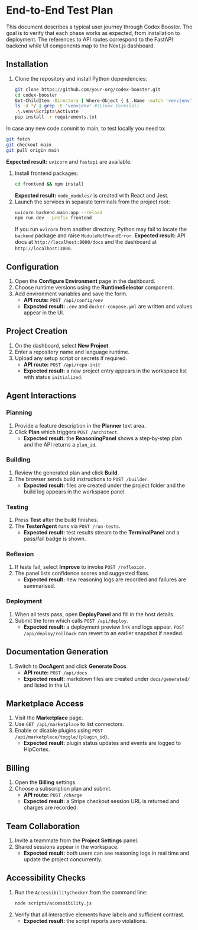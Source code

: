 # End-to-End Test Plan

This document describes a typical user journey through Codex Booster. The goal is to verify that each phase works as expected, from installation to deployment. The references to API routes correspond to the FastAPI backend while UI components map to the Next.js dashboard.

## Installation

1. Clone the repository and install Python dependencies:
   ```bash
   git clone https://github.com/your-org/codex-booster.git
   cd codex-booster
   Get-ChildItem -Directory | Where-Object { $_.Name -match 'venv|env' } #(powershell)
   ls -d */ | grep -E 'venv|env' #(Linux terminal)
   .\.venv\Scripts\Activate
   pip install -r requirements.txt
   ```
In case any new code commit to main, to test locally you need to:
   ```bash
   git fetch
   git checkout main
   git pull origin main
   ```
   **Expected result:** `uvicorn` and `fastapi` are available.
1. Install frontend packages:
   ```bash
   cd frontend && npm install
   ```
   **Expected result:** `node_modules/` is created with React and Jest.
2. Launch the services in separate terminals from the project root:
   ```bash
   uvicorn backend.main:app --reload
   npm run dev --prefix frontend
   ```
   If you run `uvicorn` from another directory, Python may fail to
   locate the `backend` package and raise `ModuleNotFoundError`.
   **Expected result:** API docs at `http://localhost:8000/docs` and the dashboard at `http://localhost:3000`.

## Configuration

1. Open the **Configure Environment** page in the dashboard.
2. Choose runtime versions using the **RuntimeSelector** component.
3. Add environment variables and save the form.
   - **API route:** `POST /api/config/env`
   - **Expected result:** `.env` and `docker-compose.yml` are written and values appear in the UI.

## Project Creation

1. On the dashboard, select **New Project**.
2. Enter a repository name and language runtime.
3. Upload any setup script or secrets if required.
   - **API route:** `POST /api/repo-init`
   - **Expected result:** a new project entry appears in the workspace list with status `initialized`.

## Agent Interactions

### Planning
1. Provide a feature description in the **Planner** text area.
2. Click **Plan** which triggers `POST /architect`.
   - **Expected result:** the **ReasoningPanel** shows a step‑by‑step plan and the API returns a `plan_id`.

### Building
1. Review the generated plan and click **Build**.
2. The browser sends build instructions to `POST /builder`.
   - **Expected result:** files are created under the project folder and the build log appears in the workspace panel.

### Testing
1. Press **Test** after the build finishes.
2. The **TesterAgent** runs via `POST /run-tests`.
   - **Expected result:** test results stream to the **TerminalPanel** and a pass/fail badge is shown.

### Reflexion
1. If tests fail, select **Improve** to invoke `POST /reflexion`.
2. The panel lists confidence scores and suggested fixes.
   - **Expected result:** new reasoning logs are recorded and failures are summarised.

### Deployment
1. When all tests pass, open **DeployPanel** and fill in the host details.
2. Submit the form which calls `POST /api/deploy`.
   - **Expected result:** a deployment preview link and logs appear. `POST /api/deploy/rollback` can revert to an earlier snapshot if needed.

## Documentation Generation

1. Switch to **DocAgent** and click **Generate Docs**.
   - **API route:** `POST /api/docs`
   - **Expected result:** markdown files are created under `docs/generated/` and listed in the UI.

## Marketplace Access

1. Visit the **Marketplace** page.
2. Use `GET /api/marketplace` to list connectors.
3. Enable or disable plugins using `POST /api/marketplace/toggle/{plugin_id}`.
   - **Expected result:** plugin status updates and events are logged to HipCortex.

## Billing

1. Open the **Billing** settings.
2. Choose a subscription plan and submit.
   - **API route:** `POST /charge`
   - **Expected result:** a Stripe checkout session URL is returned and charges are recorded.

## Team Collaboration

1. Invite a teammate from the **Project Settings** panel.
2. Shared sessions appear in the workspace.
   - **Expected result:** both users can see reasoning logs in real time and update the project concurrently.

## Accessibility Checks

1. Run the `AccessibilityChecker` from the command line:
   ```bash
   node scripts/accessibility.js
   ```
2. Verify that all interactive elements have labels and sufficient contrast.
   - **Expected result:** the script reports zero violations.

